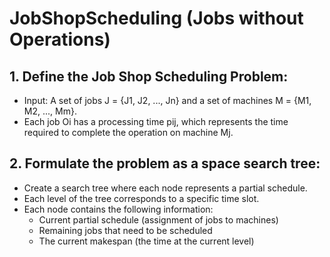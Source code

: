 # JobShopScheduling (Jobs without Operations)

## 1. Define the Job Shop Scheduling Problem:
  - Input: A set of jobs J = {J1, J2, ..., Jn} and a set of machines M = {M1, M2, ..., Mm}.
  - Each job Oi has a processing time pij, which represents the time required to complete the operation on machine Mj.

## 2. Formulate the problem as a space search tree:
  - Create a search tree where each node represents a partial schedule.
  - Each level of the tree corresponds to a specific time slot.
  - Each node contains the following information:
    - Current partial schedule (assignment of jobs to machines)
    - Remaining jobs that need to be scheduled
    - The current makespan (the time at the current level)


